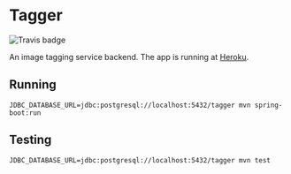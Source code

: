 # Tagger

![Travis badge](https://travis-ci.com/jgke/tagger.svg?token=RqmiQF9vVBY1xsdDcmg4&branch=master)

An image tagging service backend. The app is running at [Heroku](http://tagger.jgke.fi).


## Running

```
JDBC_DATABASE_URL=jdbc:postgresql://localhost:5432/tagger mvn spring-boot:run
```

## Testing

```
JDBC_DATABASE_URL=jdbc:postgresql://localhost:5432/tagger mvn test
```
